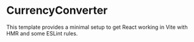 # CurrencyConverter
This template provides a minimal setup to get React working in Vite with HMR and some ESLint rules.



